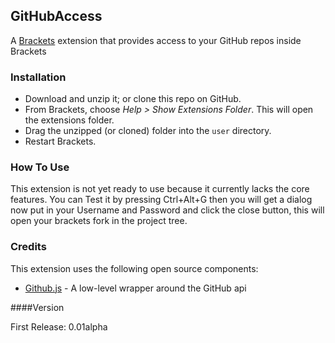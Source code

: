 ## GitHubAccess

A [Brackets](https://github.com/adobe/brackets) extension that provides access to your GitHub repos inside Brackets

### Installation

* Download and unzip it; or clone this repo on GitHub.
* From Brackets, choose _Help > Show Extensions Folder_. This will open the extensions folder.
* Drag the unzipped (or cloned) folder into the `user` directory.
* Restart Brackets.

### How To Use
This extension is not yet ready to use because it currently lacks the core features.
You can Test it by pressing Ctrl+Alt+G then you will get a dialog now put in your 
Username and Password and click the close button, this will open your brackets fork 
in the project tree. 

### Credits
This extension uses the following open source components:

* [Github.js](https://github.com/michael/github) - A low-level wrapper around the GitHub api

####Version

First Release: 0.01alpha
